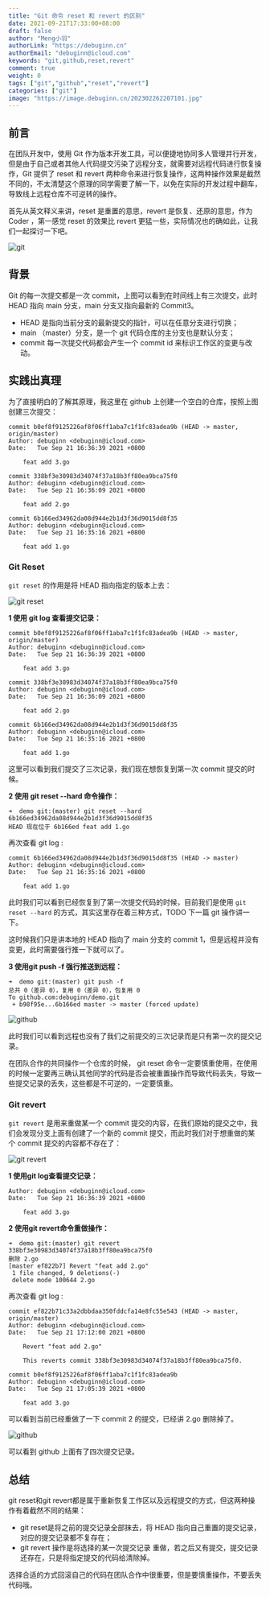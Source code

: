 ```yaml
---
title: "Git 命令 reset 和 revert 的区别"
date: 2021-09-21T17:33:00+08:00
draft: false
author: "Meng小羽"
authorLink: "https://debuginn.cn"
authorEmail: "debuginn@icloud.com"
keywords: "git,github,reset,revert"
comment: true
weight: 0
tags: ["git","github","reset","revert"]
categories: ["git"]
image: "https://image.debuginn.cn/202302262207101.jpg"
---
```


## 前言

在团队开发中，使用 Git 作为版本开发工具，可以便捷地协同多人管理并行开发，但是由于自己或者其他人代码提交污染了远程分支，就需要对远程代码进行恢复操作，Git 提供了 reset 和 revert 两种命令来进行恢复操作，这两种操作效果是截然不同的，不太清楚这个原理的同学需要了解一下，以免在实际的开发过程中翻车，导致线上远程仓库不可逆转的操作。

首先从英文释义来讲，reset 是重置的意思，revert 是恢复、还原的意思，作为 Coder ，第一感觉 reset 的效果比 revert 更猛一些，实际情况也的确如此，让我们一起探讨一下吧。

![git](https://image.debuginn.cn/202302262208546.png)

## 背景

Git 的每一次提交都是一次 commit，上图可以看到在时间线上有三次提交，此时 HEAD 指向 main 分支，main 分支又指向最新的 Commit3。

- HEAD 是指向当前分支的最新提交的指针，可以在任意分支进行切换；
- main （master）分支，是一个 git 代码仓库的主分支也是默认分支；
- commit 每一次提交代码都会产生一个 commit id 来标识工作区的变更与改动。

## 实践出真理

为了直接明白的了解其原理，我这里在 github 上创建一个空白的仓库，按照上图创建三次提交：

```shell
commit b0ef8f9125226af8f06ff1aba7c1f1fc83adea9b (HEAD -> master, origin/master)
Author: debuginn <debuginn@icloud.com>
Date:   Tue Sep 21 16:36:39 2021 +0800

    feat add 3.go

commit 338bf3e30983d34074f37a18b3ff80ea9bca75f0
Author: debuginn <debuginn@icloud.com>
Date:   Tue Sep 21 16:36:09 2021 +0800

    feat add 2.go

commit 6b166ed34962da08d944e2b1d3f36d9015dd8f35
Author: debuginn <debuginn@icloud.com>
Date:   Tue Sep 21 16:35:16 2021 +0800

    feat add 1.go
```

### Git Reset

`git reset` 的作用是将 HEAD 指向指定的版本上去：

![git reset](https://image.debuginn.cn/202302262210014.png)

**1 使用 git log 查看提交记录：**

```shell
commit b0ef8f9125226af8f06ff1aba7c1f1fc83adea9b (HEAD -> master, origin/master)
Author: debuginn <debuginn@icloud.com>
Date:   Tue Sep 21 16:36:39 2021 +0800

    feat add 3.go

commit 338bf3e30983d34074f37a18b3ff80ea9bca75f0
Author: debuginn <debuginn@icloud.com>
Date:   Tue Sep 21 16:36:09 2021 +0800

    feat add 2.go

commit 6b166ed34962da08d944e2b1d3f36d9015dd8f35
Author: debuginn <debuginn@icloud.com>
Date:   Tue Sep 21 16:35:16 2021 +0800

    feat add 1.go
```

这里可以看到我们提交了三次记录，我们现在想恢复到第一次 commit 提交的时候。

**2 使用 git reset --hard 命令操作：**

```shell
➜  demo git:(master) git reset --hard 6b166ed34962da08d944e2b1d3f36d9015dd8f35
HEAD 现在位于 6b166ed feat add 1.go
```

再次查看 git log :

```shell
commit 6b166ed34962da08d944e2b1d3f36d9015dd8f35 (HEAD -> master)
Author: debuginn <debuginn@icloud.com>
Date:   Tue Sep 21 16:35:16 2021 +0800

    feat add 1.go
```

此时我们可以看到已经恢复到了第一次提交代码的时候，目前我们是使用 `git reset --hard` 的方式，其实这里存在着三种方式，TODO 下一篇 git 操作讲一下。

这时候我们只是讲本地的 HEAD 指向了 main 分支的 commit 1，但是远程并没有变更，此时需要强行推一下就可以了。

**3 使用git push -f 强行推送到远程：**

```shell
➜  demo git:(master) git push -f
总共 0（差异 0），复用 0（差异 0），包复用 0
To github.com:debuginn/demo.git
 + b98f95e...6b166ed master -> master (forced update)
```

![github](https://image.debuginn.cn/202302262212430.png)

此时我们可以看到远程也没有了我们之前提交的三次记录而是只有第一次的提交记录。

在团队合作的共同操作一个仓库的时候， git reset 命令一定要慎重使用，在使用的时候一定要再三确认其他同学的代码是否会被重置操作而导致代码丢失，导致一些提交记录的丢失，这些都是不可逆的，一定要慎重。

### Git revert

`git revert` 是用来重做某一个 commit 提交的内容，在我们原始的提交之中，我们会发现分支上面有创建了一个新的 commit 提交，而此时我们对于想重做的某个 commit 提交的内容都不存在了：

![git revert](https://image.debuginn.cn/202302262214658.png)

**1 使用git log查看提交记录：**

```shell
Author: debuginn <debuginn@icloud.com>
Date:   Tue Sep 21 16:36:39 2021 +0800

    feat add 3.go
```

**2 使用git revert命令重做操作：**

```shell
➜  demo git:(master) git revert 338bf3e30983d34074f37a18b3ff80ea9bca75f0
删除 2.go
[master ef822b7] Revert "feat add 2.go"
 1 file changed, 9 deletions(-)
 delete mode 100644 2.go
```

再次查看 git log :

```shell
commit ef822b71c33a2dbbdaa350fddcfa14e8fc55e543 (HEAD -> master, origin/master)
Author: debuginn <debuginn@icloud.com>
Date:   Tue Sep 21 17:12:00 2021 +0800

    Revert "feat add 2.go"

    This reverts commit 338bf3e30983d34074f37a18b3ff80ea9bca75f0.

commit b0ef8f9125226af8f06ff1aba7c1f1fc83adea9b
Author: debuginn <debuginn@icloud.com>
Date:   Tue Sep 21 17:05:39 2021 +0800

    feat add 3.go
```

可以看到当前已经重做了一下 commit 2 的提交，已经讲 2.go 删除掉了。

![github](https://image.debuginn.cn/202302262217507.png)

可以看到 github 上面有了四次提交记录。

## 总结

git reset和git revert都是属于重新恢复工作区以及远程提交的方式，但这两种操作有着截然不同的结果：

- git reset是将之前的提交记录全部抹去，将 HEAD 指向自己重置的提交记录，对应的提交记录都不复存在；
- git revert 操作是将选择的某一次提交记录 重做，若之后又有提交，提交记录还存在，只是将指定提交的代码给清除掉。

选择合适的方式回滚自己的代码在团队合作中很重要，但是要慎重操作，不要丢失代码哦。
